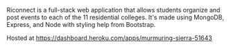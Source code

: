Riconnect is a full-stack web application that allows students organize and post events to each of the 11 residential colleges.
It's made using MongoDB, Express, and Node with styling help from Bootstrap.

Hosted at https://dashboard.heroku.com/apps/murmuring-sierra-51643

